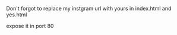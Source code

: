Don't forgot to replace my instgram url with yours in index.html and yes.html


expose it in port 80

